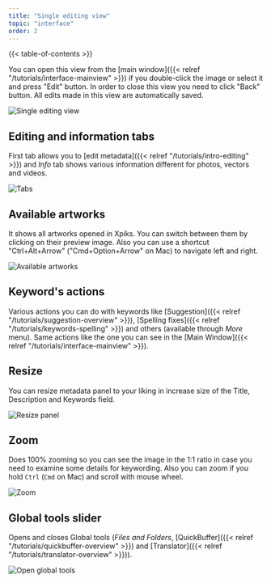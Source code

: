 ```yaml
---
title: "Single editing view"
topic: "interface"
order: 2
---
```


{{< table-of-contents >}}

You can open this view from the [main window]({{< relref "/tutorials/interface-mainview" >}}) if you double-click the image or select it and press "Edit" button. In order to close this view you need to click "Back" button. All edits made in this view are automatically saved. 

![Single editing view](/images/tutorials/interface/single-artwork-window.png)

## Editing and information tabs

First tab allows you to [edit metadata]({{< relref "/tutorials/intro-editing" >}}) and _Info_ tab shows various information different for photos, vectors and videos.

![Tabs](/images/tutorials/interface/info-edit-tabs.gif)

## Available artworks

It shows all artworks opened in Xpiks. You can switch between them by clicking on their preview image. Also you can use a shortcut "Ctrl+Alt+Arrow" ("Cmd+Option+Arrow" on Mac) to navigate left and right.

![Available artworks](/images/tutorials/interface/singleview-artworks.png)

## Keyword's actions

Various actions you can do with keywords like [Suggestion]({{< relref "/tutorials/suggestion-overview" >}}), [Spelling fixes]({{< relref "/tutorials/keywords-spelling" >}}) and others (available through _More_ menu). Same actions like the one you can see in the [Main Window]({{< relref "/tutorials/interface-mainview" >}}).

## Resize

You can resize metadata panel to your liking in increase size of the Title, Description and Keywords field.

![Resize panel](/images/tutorials/interface/resize-side-panel.gif)

## Zoom

Does 100% zooming so you can see the image in the 1:1 ratio in case you need to examine some details for keywording. Also you can zoom if you hold `Ctrl` (`Cmd` on Mac) and scroll with mouse wheel.

![Zoom](/images/tutorials/interface/singleview-zoom.gif "Hold Ctrl for zoom")

## Global tools slider

Opens and closes Global tools (_Files and Folders_, [QuickBuffer]({{< relref "/tutorials/quickbuffer-overview" >}}) and [Translator]({{< relref "/tutorials/translator-overview" >}})).

![Open global tools](/images/tutorials/interface/single-edit-slider.gif)
